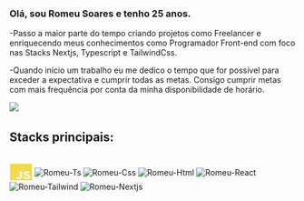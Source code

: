 ### Olá, sou Romeu Soares e tenho 25 anos.

-Passo a maior parte do tempo criando projetos como Freelancer e enriquecendo meus conhecimentos como Programador Front-end com foco nas Stacks Nextjs, Typescript e TailwindCss.

-Quando início um trabalho eu me dedico o tempo que for possível  para exceder a expectativa e cumprir todas as metas. Consigo cumprir metas com mais frequência por conta da minha disponibilidade de horário.

<div> 
  <a href="https://www.linkedin.com/in/romeu-soares-87749a231/" target="_blank"><img src="https://img.shields.io/badge/-LinkedIn-%230077B5?style=for-the-badge&logo=linkedin&logoColor=white" target="_blank"></a> 
</div>

## Stacks principais:
<div style="display: inline_block"><br>
  <img align="center" alt="Romeu-Js" height="30" width="40" 
  src="https://raw.githubusercontent.com/devicons/devicon/master/icons/javascript/javascript-plain.svg">
  <img align="center" alt="Romeu-Ts" height="30" width="40" 
  src="https://cdn.jsdelivr.net/gh/devicons/devicon/icons/typescript/typescript-original.svg" />
  <img align="center" alt="Romeu-Css" height="30" width="40" 
  src="https://cdn.jsdelivr.net/gh/devicons/devicon/icons/css3/css3-original-wordmark.svg" />
  <img align="center" alt="Romeu-Html" height="30" width="40" 
  src="https://cdn.jsdelivr.net/gh/devicons/devicon/icons/html5/html5-original.svg" />
  <img align="center" alt="Romeu-React" height="30" width="40" 
  src="https://th.bing.com/th/id/R.9785a24a8a5210fb1e37fd000e941356?rik=UVJZSg%2f3W8Wswg&riu=http%3a%2f%2fwww.agentsofvalue.com%2fwp-content%2fuploads%2f2020%2f09%2ficons8-react-480.png&ehk=rqxiMAVLdwTZ0b0T8K7i3Nz1ACtATPELRCcteQINV8E%3d&risl=&pid=ImgRaw&r=0" />
  <img align="center" alt="Romeu-Tailwind" height="30" width="40" 
  src="https://mythinkpond.com/img/logo/tailwindcss-logo.png" />
  <img align="center" alt="Romeu-Nextjs" height="30" width="40" 
  src="https://th.bing.com/th/id/OIP.B6TBmKHnfWAIBqCmKaeukwAAAA?w=279&h=184&rs=1&pid=ImgDetMain" />
</div>
